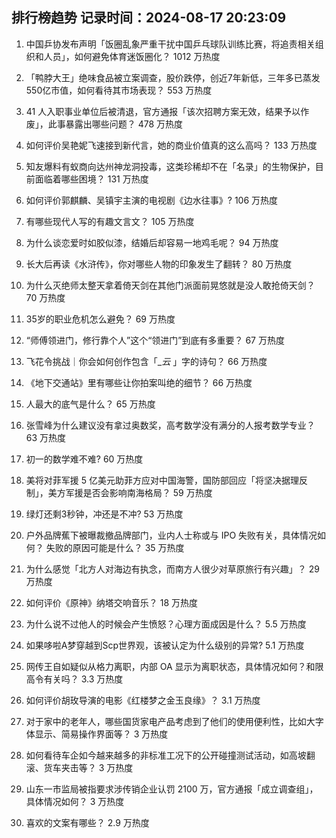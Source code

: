 
## 排行榜趋势 记录时间：2024-08-17 20:23:09
  
  1. 中国乒协发布声明「饭圈乱象严重干扰中国乒乓球队训练比赛，将追责相关组织和人员」，如何避免体育迷饭圈化？ 1012 万热度
    
  2. 「鸭脖大王」绝味食品被立案调查，股价跌停，创近7年新低，三年多已蒸发550亿市值，如何看待其市场表现？ 553 万热度
    
  3. 41 人入职事业单位后被清退，官方通报「该次招聘方案无效，结果予以作废」，此事暴露出哪些问题？ 478 万热度
    
  4. 如何评价吴艳妮飞速接到新代言，她的商业价值真的这么高吗？ 133 万热度
    
  5. 知友爆料有蚁商向达州神龙洞投毒，这类珍稀却不在「名录」的生物保护，目前面临着哪些困境？ 131 万热度
    
  6. 如何评价郭麒麟、吴镇宇主演的电视剧《边水往事》? 106 万热度
    
  7. 有哪些现代人写的有趣文言文？ 105 万热度
    
  8. 为什么谈恋爱时如胶似漆，结婚后却容易一地鸡毛呢？ 94 万热度
    
  9. 长大后再读《水浒传》，你对哪些人物的印象发生了翻转？ 80 万热度
    
  10. 为什么灭绝师太整天拿着倚天剑在其他门派面前晃悠就是没人敢抢倚天剑？ 70 万热度
    
  11. 35岁的职业危机怎么避免？ 69 万热度
    
  12. “师傅领进门，修行靠个人”这个“领进门”到底有多重要？ 67 万热度
    
  13. 飞花令挑战｜你会如何创作包含「__云_ 」字的诗句？ 66 万热度
    
  14. 《地下交通站》里有哪些让你拍案叫绝的细节？ 66 万热度
    
  15. 人最大的底气是什么？ 65 万热度
    
  16. 张雪峰为什么建议没有拿过奥数奖，高考数学没有满分的人报考数学专业？ 63 万热度
    
  17. 初一的数学难不难? 60 万热度
    
  18. 美将对菲军援 5 亿美元助菲方应对中国海警，国防部回应「将坚决据理反制」，美方军援是否会影响南海格局？ 59 万热度
    
  19. 绿灯还剩3秒钟，冲还是不冲? 53 万热度
    
  20. 户外品牌蕉下被曝裁撤品牌部门，业内人士称或与 IPO 失败有关，具体情况如何？ 失败的原因可能是什么？ 35 万热度
    
  21. 为什么感觉「北方人对海边有执念，而南方人很少对草原旅行有兴趣」？ 29 万热度
    
  22. 如何评价《原神》纳塔交响音乐？ 18 万热度
    
  23. 为什么说不过他人的时候会产生愤怒？心理方面成因是什么？ 5.5 万热度
    
  24. 如果哆啦A梦穿越到Scp世界观，该被认定为什么级别的异常? 5.1 万热度
    
  25. 网传王自如疑似从格力离职，内部 OA 显示为离职状态，具体情况如何？和限高令有关吗？ 3.3 万热度
    
  26. 如何评价胡玫导演的电影《红楼梦之金玉良缘》？ 3.1 万热度
    
  27. 对于家中的老年人，哪些国货家电产品考虑到了他们的使用便利性，比如大字体显示、简易操作界面等？ 3 万热度
    
  28. 如何看待车企如今越来越多的非标准工况下的公开碰撞测试活动，如高坡翻滚、货车夹击等？ 3 万热度
    
  29. 山东一市监局被指要求涉传销企业认罚 2100 万，官方通报「成立调查组」，具体情况如何？ 3 万热度
    
  30. 喜欢的文案有哪些？ 2.9 万热度
    
